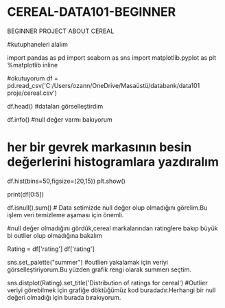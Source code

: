 # CEREAL-DATA101-BEGINNER
BEGINNER PROJECT ABOUT CEREAL 

#kutuphaneleri alalım

import pandas as pd
import seaborn as sns
import matplotlib.pyplot as plt
%matplotlib inline  

#okutuyorum
df = pd.read_csv('C:/Users/ozann/OneDrive/Masaüstü/databank/data101  proje/cereal.csv')

df.head() #dataları görselleştirdim

df.info() #null değer varmı bakıyorum

# her bir gevrek markasının besin değerlerini histogramlara yazdıralım
df.hist(bins=50,figsize=(20,15))
plt.show()

print(df[0:5])

df.isnull().sum() # Data setimizde null değer olup olmadığını görelim.Bu işlem veri temizleme aşaması için önemli.

#null değer olmadığını gördük,cereal markalarından ratinglere bakıp büyük bi outlier olup olmadığına bakalım

Rating = df['rating']
df['rating']

sns.set_palette("summer") #outlierı yakalamak için veriyi görselleştiriyorum.Bu yüzden grafik rengi olarak summerı seçtim.

sns.distplot(Rating).set_title('Distribution of ratings for cereal') #Outlier veriyi görebilmek için grafiğe döktüğümüz kod buradadır.Herhangi bir null değeri olmadığı için burada bırakıyorum.
